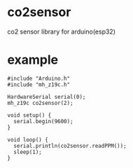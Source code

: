 # co2sensor
co2 sensor library for arduino(esp32)

# example
```
#include "Arduino.h"
#include "mh_z19c.h"

HardwareSerial serial(0);
mh_z19c co2sensor(2);

void setup() {
  serial.begin(9600);    
}

void loop() {
  serial.println(co2sensor.readPPM());
  sleep(1);
}
```
